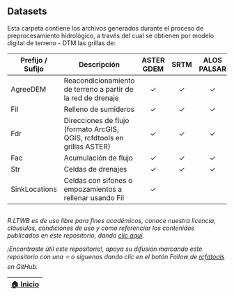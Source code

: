 ## Datasets

Esta carpeta contiene los archivos generados durante el proceso de preprocesamiento hidrológico, a través del cual se obtienen por modelo digital de terreno - DTM las grillas de:

| Prefijo / Sufijo | Descripción                                                             | ASTER GDEM | SRTM | ALOS PALSAR | 
|------------------|-------------------------------------------------------------------------|:----------:|:----:|:-----------:|
| AgreeDEM         | Reacondicionamiento de terreno a partir de la red de drenaje            |     ✓      |  ✓   |      ✓      |
| Fil              | Relleno de sumideros                                                    |     ✓      |  ✓   |      ✓      |
| Fdr              | Direcciones de flujo (formato ArcGIS, QGIS, rcfdtools en grillas ASTER) |     ✓      |  ✓   |      ✓      |
| Fac              | Acumulación de flujo                                                    |     ✓      |  ✓   |      ✓      |
| Str              | Celdas de drenajes                                                      |     ✓      |  ✓   |      ✓      |
| SinkLocations    | Celdas con sifones o empozamientos a rellenar usando Fil                |     ✓      |      |             |

 
##

_R.LTWB es de uso libre para fines académicos, conoce nuestra licencia, cláusulas, condiciones de uso y como referenciar los contenidos publicados en este repositorio, dando [clic aquí](https://github.com/rcfdtools/R.LTWB/wiki/License)._

_¡Encontraste útil este repositorio!, apoya su difusión marcando este repositorio con una ⭐ o síguenos dando clic en el botón Follow de [rcfdtools](https://github.com/rcfdtools) en GitHub._

| [:house: Inicio](https://github.com/rcfdtools/R.LTWB) |
|-------------------------------------------------------|